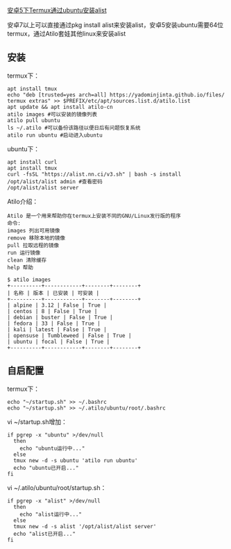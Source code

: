 [安卓5下Termux通过ubuntu安装alist](https://github.com/cloudswave/blog/issues/19)

安卓7以上可以直接通过pkg install alist来安装alist，安卓5安装ubuntu需要64位termux，通过Atilo套娃其他linux来安装alist
## 安装
termux下：
```
apt install tmux
echo "deb [trusted=yes arch=all] https://yadominjinta.github.io/files/ termux extras" >> $PREFIX/etc/apt/sources.list.d/atilo.list
apt update && apt install atilo-cn
atilo images #可以安装的镜像列表
atilo pull ubuntu
ls ~/.atilo #可以备份该路径以便日后有问题恢复系统
atilo run ubuntu #启动进入ubuntu
```
ubuntu下：
```
apt install curl
apt install tmux
curl -fsSL "https://alist.nn.ci/v3.sh" | bash -s install
/opt/alist/alist admin #查看密码
/opt/alist/alist server
```
Atilo介绍：
```
Atilo 是一个用来帮助你在termux上安装不同的GNU/Linux发行版的程序
命令:
images 列出可用镜像
remove 移除本地的镜像
pull 拉取远程的镜像
run 运行镜像
clean 清除缓存
help 帮助

$ atilo images
+----------+------------+--------+--------+
| 名称 | 版本 | 已安装 | 可安装 |
+----------+------------+--------+--------+
| alpine | 3.12 | False | True |
| centos | 8 | False | True |
| debian | buster | False | True |
| fedora | 33 | False | True |
| kali | latest | False | True |
| opensuse | Tumbleweed | False | True |
| ubuntu | focal | False | True |
+----------+------------+--------+--------+
```

## 自启配置
termux下：
```
echo "~/startup.sh" >> ~/.bashrc
echo "~/startup.sh" >> ~/.atilo/ubuntu/root/.bashrc
```
vi ~/startup.sh增加：
```
if pgrep -x "ubuntu" >/dev/null
  then
    echo "ubuntu运行中..."
  else
  tmux new -d -s ubuntu 'atilo run ubuntu'
  echo "ubuntu已开启..."
fi
```
vi ~/.atilo/ubuntu/root/startup.sh：
```
if pgrep -x "alist" >/dev/null
  then
    echo "alist运行中..."
  else
  tmux new -d -s alist '/opt/alist/alist server'
  echo "alist已开启..."
fi
```